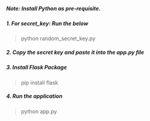##### Note: Install Python as pre-requisite.

##### 1. For secret_key: Run the below
> python random_secret_key.py

##### 2. Copy the secret key and paste it into the app.py file

##### 3. Install Flask Package
> pip install flask

##### 4. Run the application
> python app.py
